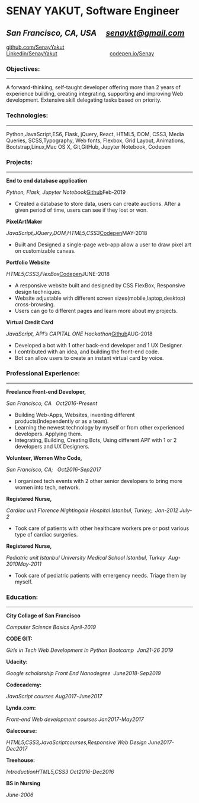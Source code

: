 
 # SENAY YAKUT, Software Engineer
 ## *San Francisco, CA, USA &nbsp;&nbsp;&nbsp;  senaykt@gmail.com*

[github.com/SenayYakut](https://github.com/SenayYakut)&nbsp;&nbsp;&nbsp;&nbsp;&nbsp;&nbsp;&nbsp;&nbsp;&nbsp;&nbsp;&nbsp;&nbsp;&nbsp;&nbsp;&nbsp;&nbsp;&nbsp;&nbsp;&nbsp;&nbsp;&nbsp;&nbsp;&nbsp;&nbsp;&nbsp;&nbsp;&nbsp;&nbsp;&nbsp;&nbsp;&nbsp;&nbsp;&nbsp;&nbsp;&nbsp;
[Linkedin/SenayYakut](https://www.linkedin.com/in/senaykt/)&nbsp;&nbsp;&nbsp;&nbsp;&nbsp;&nbsp;&nbsp;&nbsp;&nbsp;&nbsp;&nbsp;&nbsp;&nbsp;&nbsp;&nbsp;&nbsp;&nbsp;&nbsp;&nbsp;&nbsp;&nbsp;&nbsp;&nbsp;&nbsp;&nbsp;&nbsp;&nbsp;&nbsp;&nbsp;&nbsp;&nbsp;&nbsp;&nbsp;&nbsp;&nbsp; 
[codepen.io/Senay](https://codepen.io/Shenay/pen/PeaNpV)


### __Objectives:__
___

A forward-thinking, self-taught developer offering more than 2 years of experience building, creating integrating, supporting and improving Web development. Extensive skill delegating tasks based on priority.

### __Technologies:__
___

Python,JavaScript,ES6, Flask, jQuery, React, HTML5, DOM, CSS3, Media Queries, SCSS,Typography, Web fonts, Flexbox, Grid Layout, Animations, Bootstrap,Linux,Mac OS X, Git,GitHub, Jupyter Notebook, Codepen

### __Projects:__
___

__End to end database application__

*Python, Flask, Jupyter Notebook*[Github](https://github.com/SenayYakut/End_to_end_database_application)Feb-2019
* Created a database to store data, users can create auctions. After a given period of time, users can see if they lost or won. 

__PixelArtMaker__ 

*JavaScript,JQuery,DOM,HTML5,CSS3*[Codepen](https://codepen.io/Shenay/pen/BrdMNo)MAY-2018

* Built and Designed a single-page web-app allow a user to draw pixel art on customizable canvas.

__Portfolio Website__ 

*HTML5,CSS3,FlexBox*[Codepen](https://codepen.io/Shenay/pen/PeaNpV)JUNE-2018 

* A responsive website built and designed by CSS FlexBox, Responsive design techniques.
* Website adjustable with different screen sizes(mobile,laptop,desktop) cross-browsing.
* Users can go to different pages and learn more about my projects.

__Virtual Credit Card__ 

*JavaScript, API’s CAPITAL ONE Hackathon*[Github](https://github.com/SenayYakut/sundayJam)AUG-2018 

* Developed a bot with 1 other back-end developer and 1 UX Designer.
* I contributed with an idea, and building the front-end code.
* Bot can allow users to create an instant virtual card by voice.

### __Professional Experience:__
___
__Freelance Front-end Developer,__

*San Francisco, CA &nbsp;&nbsp;Oct2016-Present*

* Building Web-Apps, Websites, inventing different products(Independently or as a team).
* Learning the newest technology by myself or from other experienced developers. Applying them.
* Integrating, Building, Creating Bots, Using different API’ with 1 or 2 developers and UX Designers.

__Volunteer, Women Who Code,__ 

*San Francisco, CA;&nbsp;&nbsp; Oct2016-Sep2017* 

* I organized tech events with 2 other senior developers to bring more women into tech, network.

__Registered Nurse,__ 

*Cardiac unit Florence Nightingale Hospital Istanbul, Turkey;&nbsp;&nbsp;Jan-2012 July-2*

* Took care of patients with other healthcare workers pre or post various type of cardiac surgeries.

__Registered Nurse,__ 

*Pediatric unit Istanbul University Medical School Istanbul, Turkey&nbsp;&nbsp;Aug-2010May-2011*

* Took care of pediatric patients with emergency needs. Triage them by myself.

### __Education:__
___

__City Collage of San Francisco__

 *Computer Science Basics&nbsp;April-2019*

__CODE GIT:__

*Girls in Tech Web Development In Python Bootcamp&nbsp;&nbsp;Jan21-26 2019*

__Udacity:__

*Google scholarship Front End Nanodegree&nbsp;&nbsp;June2018-Sep2019*

__Codecademy:__

*JavaScript courses&nbsp;Aug2017-June2017*

__Lynda.com:__

*Front-end Web development courses Jan2017-May2017*

__Galecourse:__

*HTML5,CSS3,JavaScriptcourses,Responsive Web Design June2017-Dec2017* 

__Treehouse:__

*IntroductionHTML5,CSS3 Oct2016-Dec2016*

__BS in Nursing__

*June-2006*


